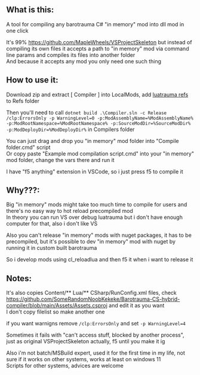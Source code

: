 ## What is this:

A tool for compiling any barotrauma C# "in memory" mod into dll mod in one click

It's 99% https://github.com/MapleWheels/VSProjectSkeleton but instead of compiling its own files it accepts a path to "in memory" mod via command line params and compiles its files into another folder  
And because it accepts any mod you only need one such thing

## How to use it:
Download zip and extract [ Compiler ] into LocalMods, add [luatrauma refs](https://github.com/evilfactory/LuaCsForBarotrauma/releases/download/latest/luacsforbarotrauma_refs.zip) to Refs folder

Then you'll need to call `dotnet build .\Compiler.sln -c Release /clp:ErrorsOnly -p WarningLevel=0 -p:ModAssemblyName=%ModAssemblyName% -p:ModRootNamespace=%ModRootNamespace% -p:SourceModDir=%SourceModDir% -p:ModDeployDir=%ModDeployDir%` in Compilers folder

You can just drag and drop you "in memory" mod folder into "Compile folder.cmd" script  
Or copy paste "Example mod compilation script.cmd" into your "in memory" mod folder, change the vars there and run it

I have "f5 anything" extension in VSCode, so i just press f5 to compile it

## Why???:
Big "in memory" mods might take too much time to compile for users and there's no easy way to hot reload precompiled mod  
In theory you can run VS over debug luatrauma but i don't have enough computer for that, also i don't like VS

Also you can't release "in memory" mods with nuget packages, it has to be precompiled, but it's possible to dev "in memory" mod with nuget by running it in custom built barotrauma
 
So i develop mods using cl_reloadlua and then f5 it when i want to release it

## Notes:
It's also copies Content/** Lua/** CSharp/RunConfig.xml files, check https://github.com/SomeRandomNoobKekeke/Barotrauma-CS-hybrid-compiler/blob/main/Assets/Assets.csproj and edit it as you want  
I don't copy filelist so make another one

if you want warnigns remove `/clp:ErrorsOnly` and set `-p WarningLevel=4`

Sometimes it fails with "can't access stuff, blocked by another process", just as original VSProjectSkeleton actually, f5 until you make it ig

Also i'm not batch/MSBuild expert, used it for the first time in my life, not sure if it works on other systems, works at least on windows 11  
Scripts for other systems, advices are welcome




